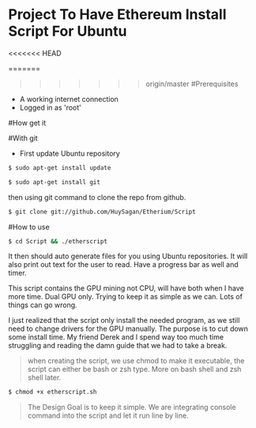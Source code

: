 # Project To Have Ethereum Install Script For Ubuntu
<<<<<<< HEAD


=======
>>>>>>> origin/master
#Prerequisites
- A working internet connection
- Logged in as 'root' 

#How get it

#With git
  - First update Ubuntu repository
  ```sh
  $ sudo apt-get install update
  ```
  
  ```sh 
  $ sudo apt-get install git
  ```
  then using git command to clone the repo from github.
  ```sh
  $ git clone git://github.com/HuySagan/Etherium/Script
```
#How to use 
```sh
$ cd Script && ./etherscript
```
It then should auto generate files for you using Ubuntu repositories. It will also print out text for the user to read. Have a progress bar as well and timer.

This script contains the GPU mining not CPU, will have both when I have more time. Dual GPU only. Trying to keep it as simple as we can. Lots of things can go wrong.

I just realized that the script only install the needed program, as we still need to change drivers for the GPU
manually. The purpose is to cut down some install time.
My friend Derek and I spend way too much time struggling and reading the damn guide that we had to take a break.




> when creating the script, we use chmod to make it executable, the script can either be bash or zsh type.
More on bash shell and zsh shell later.
```sh
$ chmod +x etherscript.sh
```




> The Design Goal is to keep it simple. We are integrating console command into the script and let it run line by line.











